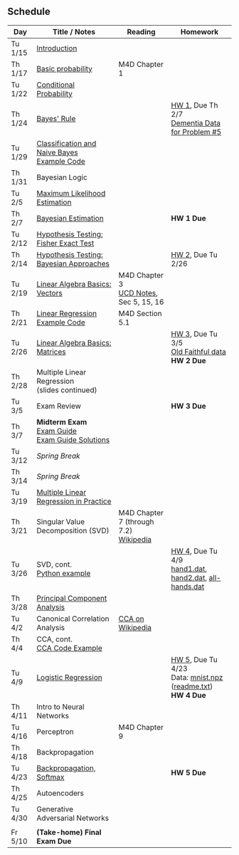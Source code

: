 ## Schedule

| Day     | Title / Notes                                                      | Reading       | Homework                              |
|---------|--------------------------------------------------------------------|---------------|---------------------------------------|
| Tu 1/15 | [Introduction](lectures/L01-Introduction.pdf)                      |               |                                       |
| Th 1/17 | [Basic probability](lectures/L02-ProbabilityBasics.pdf)            | M4D Chapter 1 |                                       |
| Tu 1/22 | [Conditional Probability](lectures/L03-ConditionalProbability.pdf) |               |                                       |
| Th 1/24 | [Bayes' Rule](lectures/L04-BayesRule.pdf)                          |               | [HW 1](homeworks/hw1.pdf), Due Th 2/7 <br> [Dementia Data for Problem #5](homeworks/OASIS-hippocampus.csv) |
| Tu 1/29 | [Classification and Naive Bayes](lectures/L05-NaiveBayes.pdf) <br> [Example Code](examples/SimpleDataPlots.ipynb)     |        |       |
| Th 1/31 | Bayesian Logic              |         |          |
| Tu 2/5  | [Maximum Likelihood Estimation](lectures/L06-MaximumLikelihoodEstimation.html) |         |          |
| Th 2/7  | [Bayesian Estimation](lectures/L07-BayesianEstimation.pdf)        |   | **HW 1 Due**  |
| Tu 2/12 | [Hypothesis Testing: Fisher Exact Test](lectures/L08-HypothesisTesting-FisherTest.pdf) |         |          |
| Th 2/14 | [Hypothesis Testing: Bayesian Approaches](lectures/L09-BayesianHypothesisTests.html) |         | [HW 2](homeworks/hw2.pdf), Due Tu 2/26         |
| Tu 2/19 | [Linear Algebra Basics: Vectors](lectures/L10-Vectors.pdf)              | M4D Chapter 3<br>[UCD Notes](https://www.math.ucdavis.edu/~linear/linear.pdf), Sec 5, 15, 16        |          |
| Th 2/21 | [Linear Regression](lectures/L11-LinearRegression.pdf)<br> [Example Code](examples/LinearRegression.ipynb)  | M4D Section 5.1 |          |
| Tu 2/26 | [Linear Algebra Basics: Matrices](lectures/L12-Matrices.pdf)              |         | [HW 3](homeworks/hw3.pdf), Due Tu 3/5<br>[Old Faithful data](homeworks/faithful.csv)<br>**HW 2 Due**         |
| Th 2/28 | Multiple Linear Regression<br>(slides continued)  |         |          |
| Tu 3/5  | Exam Review  |         |  **HW 3 Due**   |
| Th 3/7  | **Midterm Exam**<br>[Exam Guide](MidtermGuide.pdf)<br>[Exam Guide Solutions](MidtermGuideSolutions.pdf)    |         |          |
| Tu 3/12 | *Spring Break*                        |         |          |
| Th 3/14 | *Spring Break*                        |         |          |
| Tu 3/19 | [Multiple Linear Regression in Practice](examples/MultipleLinearRegression.ipynb) |         |          |
| Th 3/21 | Singular Value Decomposition (SVD) | M4D Chapter 7 (through 7.2)<br>[Wikipedia](https://en.wikipedia.org/wiki/Singular_value_decomposition) |          |
| Tu 3/26 | SVD, cont.<br>[Python example](examples/SVD.ipynb) |  | [HW 4](homeworks/hw4.pdf), Due Tu 4/9<br>[hand1.dat](homeworks/hw4/hand1.dat), [hand2.dat](homeworks/hw4/hand2.dat), [all-hands.dat](homeworks/hw4/all-hands.dat) |
| Th 3/28 | [Principal Component Analysis](lectures/L15-PCA.pdf) |         |          |
| Tu 4/2  | Canonical Correlation Analysis | [CCA on Wikipedia](https://en.wikipedia.org/wiki/Canonical_correlation) |          |
| Th 4/4  | CCA, cont.<br>[CCA Code Example](examples/CCA.ipynb) |         |          |
| Tu 4/9  | [Logistic Regression](lectures/L17-LogisticRegression.pdf) |         | [HW 5](homeworks/hw5.pdf), Due Tu 4/23<br>Data: [mnist.npz](homeworks/mnist.npz) ([readme.txt](homeworks/readme.txt))<br>**HW 4 Due** |
| Th 4/11 | Intro to Neural Networks |         |          |
| Tu 4/16 | Perceptron | M4D Chapter 9 |          |
| Th 4/18 | Backpropagation |         |          |
| Tu 4/23 | [Backpropagation, Softmax](lectures/L20-Backprop.pdf) |         | **HW 5 Due** |
| Th 4/25 | Autoencoders |         |          |
| Tu 4/30 | Generative Adversarial Networks |         |          |
|         |               |         |          |
| Fr 5/10 | **(Take-home) Final Exam Due**                        |         |          |
